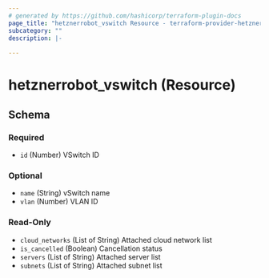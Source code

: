 ```yaml
---
# generated by https://github.com/hashicorp/terraform-plugin-docs
page_title: "hetznerrobot_vswitch Resource - terraform-provider-hetzner-robot"
subcategory: ""
description: |-
  
---
```


# hetznerrobot_vswitch (Resource)





<!-- schema generated by tfplugindocs -->
## Schema

### Required

- `id` (Number) VSwitch ID

### Optional

- `name` (String) vSwitch name
- `vlan` (Number) VLAN ID

### Read-Only

- `cloud_networks` (List of String) Attached cloud network list
- `is_cancelled` (Boolean) Cancellation status
- `servers` (List of String) Attached server list
- `subnets` (List of String) Attached subnet list


